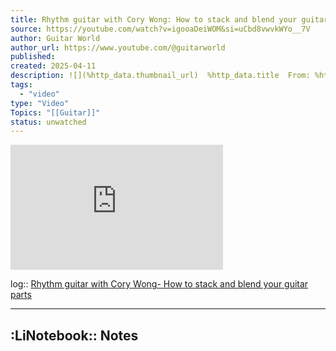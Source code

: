 ```yaml
---
title: Rhythm guitar with Cory Wong: How to stack and blend your guitar parts
source: https://youtube.com/watch?v=igooaDeiWOM&si=uCbd8vwvkWYo__7V
author: Guitar World
author_url: https://www.youtube.com/@guitarworld
published:
created: 2025-04-11
description: ![](%http_data.thumbnail_url)  %http_data.title  From: %http_data.author_name  https://youtube.com/shorts/rU8DaMDpty4?si=0xl8hLwgdYnslrVR  ---  
tags:
  - "video"
type: "Video"
Topics: "[[Guitar]]"
status: unwatched
---
```


<iframe width="340" height="200" src="https://www.youtube.com/embed/igooaDeiWOM?feature=oembed" frameborder="0" allow="accelerometer; autoplay; clipboard-write; encrypted-media; gyroscope; picture-in-picture; web-share" referrerpolicy="strict-origin-when-cross-origin" allowfullscreen title="Rhythm guitar with Cory Wong: How to stack and blend your guitar parts"></iframe>

log:: [Rhythm guitar with Cory Wong- How to stack and blend your guitar parts](https://youtube.com/watch?v=igooaDeiWOM&si=uCbd8vwvkWYo__7V)

---

## :LiNotebook:: Notes


